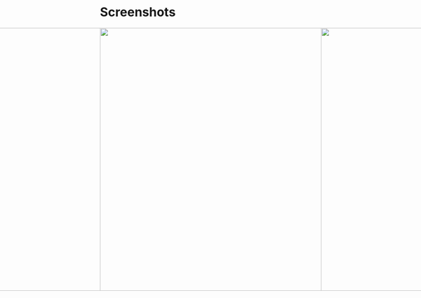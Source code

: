 # Screenshots

<div style="display: flex; justify-content: center;">
  <img src="https://user-images.githubusercontent.com/34552821/126760008-cc04b81b-2785-4b2d-b084-5fd45f8b36f3.png" height="600"/>
  <img src="https://user-images.githubusercontent.com/34552821/126760014-49100168-7b18-4db5-acdc-a12b095e801f.png" height="600"/>
  <img src="https://user-images.githubusercontent.com/34552821/126760573-f4aef331-b63d-4a0e-9073-818d870e6168.png" height="600"/>
  <img src="https://user-images.githubusercontent.com/34552821/126759994-373152c7-8d11-44ef-b325-24ea3eea7799.png" height="600"/>
  <img src="https://user-images.githubusercontent.com/34552821/126760022-3a71ad6d-8988-4b70-ac62-91c2f29bab41.png" height="600"/>
  <img src="https://user-images.githubusercontent.com/34552821/126760004-b77fb51e-0f95-47c0-8d4c-78d1821d8c26.png" height="600"/>  
  <img src="https://user-images.githubusercontent.com/34552821/126760021-ca5d0bcb-676d-4e9c-bf08-4653e879fadd.png" height="600"/>
</div>
